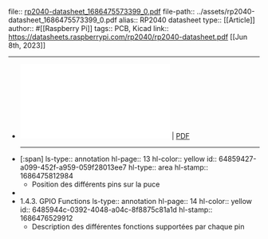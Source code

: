file:: [rp2040-datasheet_1686475573399_0.pdf](../assets/rp2040-datasheet_1686475573399_0.pdf)
file-path:: ../assets/rp2040-datasheet_1686475573399_0.pdf
alias:: RP2040 datasheet
type:: [[Article]]
author:: #[[Raspberry Pi]]
tags:: PCB, Kicad
link:: https://datasheets.raspberrypi.com/rp2040/rp2040-datasheet.pdf
[[Jun 8th, 2023]]
***

- ![Viewer](../assets/rp2040-datasheet_1686475573399_0.pdf) | [PDF](../assets/rp2040-datasheet_1686475573399_0.pdf)
  ***
- [:span]
  ls-type:: annotation
  hl-page:: 13
  hl-color:: yellow
  id:: 64859427-a099-452f-a959-059f28013ee7
  hl-type:: area
  hl-stamp:: 1686475812984
	- Position des différents pins sur la puce
-
- 1.4.3. GPIO Functions
  ls-type:: annotation
  hl-page:: 14
  hl-color:: yellow
  id:: 6485944c-0392-4048-a04c-8f8875c81a1d
  hl-stamp:: 1686476529912
	- Description des différentes fonctions supportées par chaque pin